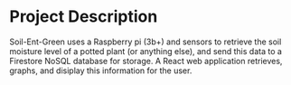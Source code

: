 # Project Description

Soil-Ent-Green uses a Raspberry pi (3b+) and sensors to retrieve the soil moisture level of a potted plant (or anything else), and send this data to a Firestore NoSQL database for storage. A React web application retrieves, graphs, and disiplay this information for the user.